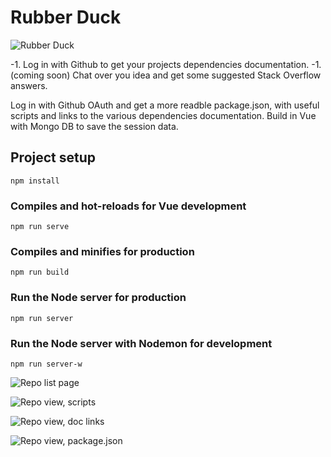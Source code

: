 # Rubber Duck

![Rubber Duck](https://i.imgur.com/6SpMSNh.png?3)

-1. Log in with Github to get your projects dependencies documentation.
-1. (coming soon) Chat over you idea and get some suggested Stack Overflow answers.

Log in with Github OAuth and get a more readble package.json, with useful scripts and links to the various dependencies documentation. Build in Vue with Mongo DB to save the session data. 



## Project setup
```
npm install
```

### Compiles and hot-reloads for Vue development
```
npm run serve
```

### Compiles and minifies for production
```
npm run build
```

### Run the Node server for production
```
npm run server
```

### Run the Node server with Nodemon for development
```
npm run server-w
```


![Repo list page](https://i.imgur.com/ctRBIFZ.png?1)

![Repo view, scripts](https://i.imgur.com/J12yqTa.png)

![Repo view, doc links](https://i.imgur.com/uGfT7l1.png?1)

![Repo view, package.json](https://i.imgur.com/xCK9E59.png?1)



